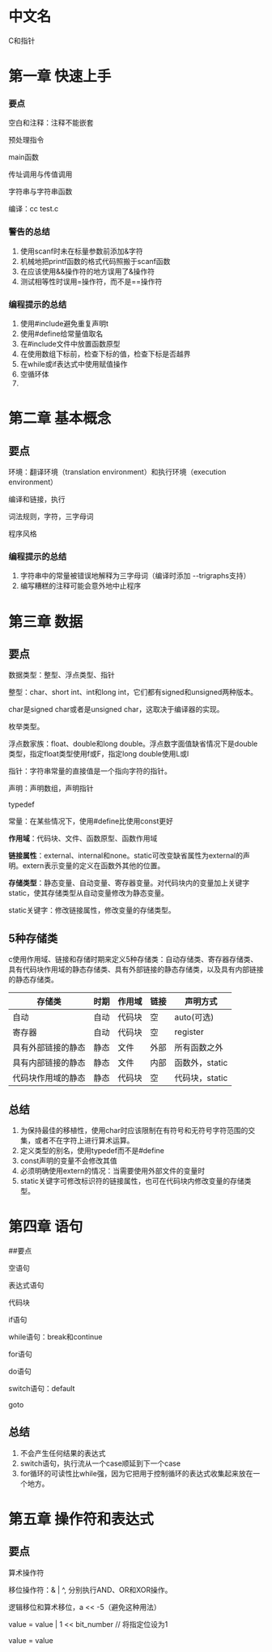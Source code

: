 # 中文名

C和指针

# 第一章 快速上手

### 要点

空白和注释：注释不能嵌套

预处理指令

main函数

传址调用与传值调用

字符串与字符串函数

编译：cc test.c

### 警告的总结

1. 使用scanf时未在标量参数前添加&字符
2. 机械地把printf函数的格式代码照搬于scanf函数
3. 在应该使用&&操作符的地方误用了&操作符
4. 测试相等性时误用=操作符，而不是==操作符

### 编程提示的总结

1. 使用#include避免重复声明t
2. 使用#define给常量值取名
3. 在#include文件中放置函数原型
4. 在使用数组下标前，检查下标的值，检查下标是否越界
5. 在while或if表达式中使用赋值操作
6. 空循环体
7. 

# 第二章 基本概念

## 要点

环境：翻译环境（translation environment）和执行环境（execution environment）

编译和链接，执行

词法规则，字符，三字母词

程序风格

### 编程提示的总结

1. 字符串中的常量被错误地解释为三字母词（编译时添加 --trigraphs支持）
2. 编写糟糕的注释可能会意外地中止程序



# 第三章 数据

## 要点

数据类型：整型、浮点类型、指针

整型：char、short int、int和long int，它们都有signed和unsigned两种版本。

char是signed char或者是unsigned char，这取决于编译器的实现。

枚举类型。

浮点数家族：float、double和long double。浮点数字面值缺省情况下是double类型，指定float类型使用f或F，指定long double使用L或l

指针：字符串常量的直接值是一个指向字符的指针。

声明：声明数组，声明指针

typedef

常量：在某些情况下，使用#define比使用const更好

**作用域**：代码块、文件、函数原型、函数作用域

**链接属性**：external、internal和none。static可改变缺省属性为external的声明。extern表示变量的定义在函数外其他的位置。

**存储类型**：静态变量、自动变量、寄存器变量。对代码块内的变量加上关键字static，使其存储类型从自动变量修改为静态变量。

static关键字：修改链接属性，修改变量的存储类型。

## 5种存储类

c使用作用域、链接和存储时期来定义5种存储类：自动存储类、寄存器存储类、具有代码块作用域的静态存储类、具有外部链接的静态存储类，以及具有内部链接的静态存储类。

| 存储类             | 时期 | 作用域 | 链接 | 声明方式       |
| ------------------ | ---- | ------ | ---- | -------------- |
| 自动               | 自动 | 代码块 | 空   | auto(可选)     |
| 寄存器             | 自动 | 代码块 | 空   | register       |
| 具有外部链接的静态 | 静态 | 文件   | 外部 | 所有函数之外   |
| 具有内部链接的静态 | 静态 | 文件   | 内部 | 函数外，static |
| 代码块作用域的静态 | 静态 | 代码块 | 空   | 代码块，static |

## 总结

1. 为保持最佳的移植性，使用char时应该限制在有符号和无符号字符范围的交集，或者不在字符上进行算术运算。
2. 定义类型的别名，使用typedef而不是#define
3. const声明的变量不会修改其值
4. 必须明确使用extern的情况：当需要使用外部文件的变量时
5. static关键字可修改标识符的链接属性，也可在代码块内修改变量的存储类型。



# 第四章 语句

##要点

空语句

表达式语句

代码块

if语句

while语句：break和continue

for语句

do语句

switch语句：default

goto

## 总结

1. 不会产生任何结果的表达式
2. switch语句，执行流从一个case顺延到下一个case
3. for循环的可读性比while强，因为它把用于控制循环的表达式收集起来放在一个地方。

# 第五章 操作符和表达式

## 要点

算术操作符

移位操作符：& | ^, 分别执行AND、OR和XOR操作。

逻辑移位和算术移位，a << -5（避免这种用法）

value = value | 1 << bit_number // 将指定位设为1

value = value

